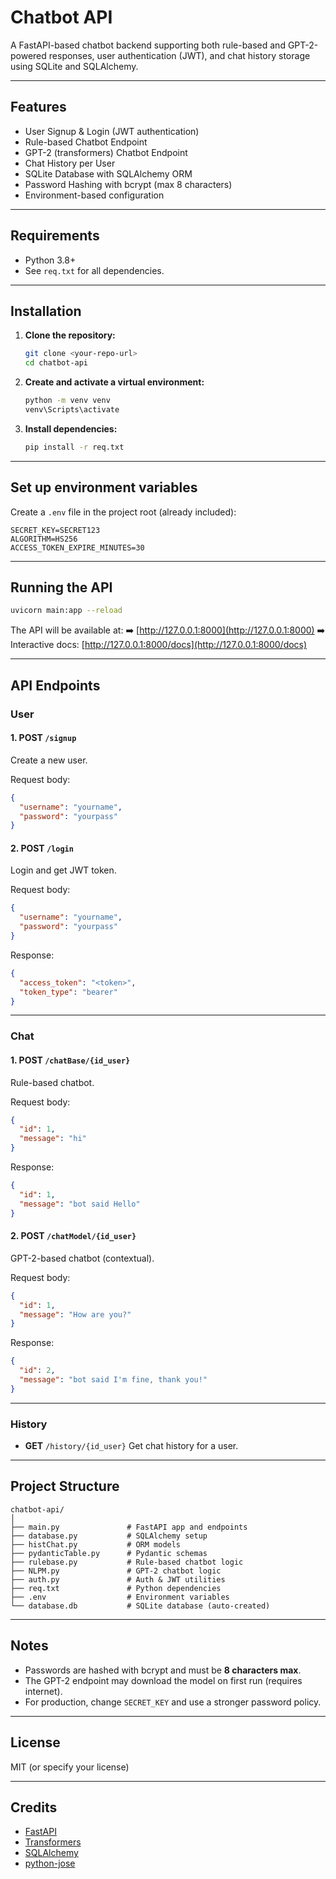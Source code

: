 # Chatbot API

A FastAPI-based chatbot backend supporting both rule-based and GPT-2-powered responses, user authentication (JWT), and chat history storage using SQLite and SQLAlchemy.

---

## Features

- User Signup & Login (JWT authentication)
- Rule-based Chatbot Endpoint
- GPT-2 (transformers) Chatbot Endpoint
- Chat History per User
- SQLite Database with SQLAlchemy ORM
- Password Hashing with bcrypt (max 8 characters)
- Environment-based configuration

---

## Requirements

- Python 3.8+
- See `req.txt` for all dependencies.

---

## Installation

1. **Clone the repository:**
   ```sh
   git clone <your-repo-url>
   cd chatbot-api
   
2. **Create and activate a virtual environment:**

   ```sh
   python -m venv venv
   venv\Scripts\activate
   ```

3. **Install dependencies:**

   ```sh
   pip install -r req.txt
   ```

---

## Set up environment variables

Create a `.env` file in the project root (already included):

```
SECRET_KEY=SECRET123
ALGORITHM=HS256
ACCESS_TOKEN_EXPIRE_MINUTES=30
```

---

## Running the API

```sh
uvicorn main:app --reload
```

The API will be available at:
➡️ [http://127.0.0.1:8000](http://127.0.0.1:8000)
➡️ Interactive docs: [http://127.0.0.1:8000/docs](http://127.0.0.1:8000/docs)

---

## API Endpoints

### **User**

#### 1. POST `/signup`

Create a new user.

Request body:

```json
{
  "username": "yourname",
  "password": "yourpass"
}
```

#### 2. POST `/login`

Login and get JWT token.

Request body:

```json
{
  "username": "yourname",
  "password": "yourpass"
}
```

Response:

```json
{
  "access_token": "<token>",
  "token_type": "bearer"
}
```

---

### **Chat**

#### 1. POST `/chatBase/{id_user}`

Rule-based chatbot.

Request body:

```json
{
  "id": 1,
  "message": "hi"
}
```

Response:

```json
{
  "id": 1,
  "message": "bot said Hello"
}
```

#### 2. POST `/chatModel/{id_user}`

GPT-2-based chatbot (contextual).

Request body:

```json
{
  "id": 1,
  "message": "How are you?"
}
```

Response:

```json
{
  "id": 2,
  "message": "bot said I'm fine, thank you!"
}
```

---

### **History**

* **GET** `/history/{id_user}`
  Get chat history for a user.

---

## Project Structure

```
chatbot-api/
│
├── main.py               # FastAPI app and endpoints
├── database.py           # SQLAlchemy setup
├── histChat.py           # ORM models
├── pydanticTable.py      # Pydantic schemas
├── rulebase.py           # Rule-based chatbot logic
├── NLPM.py               # GPT-2 chatbot logic
├── auth.py               # Auth & JWT utilities
├── req.txt               # Python dependencies
├── .env                  # Environment variables
└── database.db           # SQLite database (auto-created)
```

---

## Notes

* Passwords are hashed with bcrypt and must be **8 characters max**.
* The GPT-2 endpoint may download the model on first run (requires internet).
* For production, change `SECRET_KEY` and use a stronger password policy.

---

## License

MIT (or specify your license)

---

## Credits

* [FastAPI](https://fastapi.tiangolo.com/)
* [Transformers](https://huggingface.co/transformers/)
* [SQLAlchemy](https://www.sqlalchemy.org/)
* [python-jose](https://github.com/mpdavis/python-jose)

```
```

